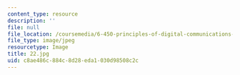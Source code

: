 ```yaml
---
content_type: resource
description: ''
file: null
file_location: /coursemedia/6-450-principles-of-digital-communications-i-fall-2006/c8ae486c884c8d28eda1030d98508c2c_22.jpg
file_type: image/jpeg
resourcetype: Image
title: 22.jpg
uid: c8ae486c-884c-8d28-eda1-030d98508c2c
---
```

